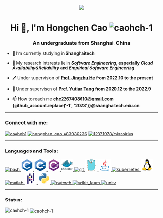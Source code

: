 
<div id="header" align="center">
  <img src="https://media.giphy.com/media/MT5UUV1d4CXE2A37Dg/giphy.gif" width="100"/>
</div>

<h1 align="center">
  Hi 👋, I'm Hongchen Cao
  <img src="https://komarev.com/ghpvc/?username=caohch-1&label=Profile%20views&color=0e75b6&style=flat" alt="caohch-1" />
</h1>
<h3 align="center">An undergraduate from Shanghai, China</h3>

- 🔭 I’m currently studying in **Shanghaitech**

- 🌱 My research interests lie in ***Software Engineering*, especially *Cloud Availability&Reliability* and *Empirical Software Engineering***

- 🖊️ Under supervision of **[Prof. Jingzhu He](https://jhe16.github.io/) from 2022.10 to the present**

- 📖 Under supervison of **[Prof. Yutian Tang](https://www.chrisyttang.org/index.html) from 2020.12 to the 2022.9**

- 📫 How to reach me **chc2267408610@gmail.com, {github_account.replace('-1', '2023')}@shanghaitech.edu.cn**

---

<h3 align="left">Connect with me:</h3>
<p align="left">
<a href="https://twitter.com/caohch1" target="blank"><img align="center" src="https://raw.githubusercontent.com/rahuldkjain/github-profile-readme-generator/master/src/images/icons/Social/twitter.svg" alt="caohch1" height="30" width="40" /></a>
<a href="https://linkedin.com/in/hongchen-cao-a83930236" target="blank"><img align="center" src="https://raw.githubusercontent.com/rahuldkjain/github-profile-readme-generator/master/src/images/icons/Social/linked-in-alt.svg" alt="hongchen-cao-a83930236" height="30" width="40" /></a>
<a href="https://stackoverflow.com/users/12871978/misssirius" target="blank"><img align="center" src="https://raw.githubusercontent.com/rahuldkjain/github-profile-readme-generator/master/src/images/icons/Social/stack-overflow.svg" alt="12871978/misssirius" height="30" width="40" /></a>
</p>

---

<h3 align="left">Languages and Tools:</h3>
<p align="left"> <a href="https://www.gnu.org/software/bash/" target="_blank" rel="noreferrer"> <img src="https://www.vectorlogo.zone/logos/gnu_bash/gnu_bash-icon.svg" alt="bash" width="40" height="40"/> </a> <a href="https://www.cprogramming.com/" target="_blank" rel="noreferrer"> <img src="https://raw.githubusercontent.com/devicons/devicon/master/icons/c/c-original.svg" alt="c" width="40" height="40"/> </a> <a href="https://www.w3schools.com/cpp/" target="_blank" rel="noreferrer"> <img src="https://raw.githubusercontent.com/devicons/devicon/master/icons/cplusplus/cplusplus-original.svg" alt="cplusplus" width="40" height="40"/> </a> <a href="https://www.w3schools.com/cs/" target="_blank" rel="noreferrer"> <img src="https://raw.githubusercontent.com/devicons/devicon/master/icons/csharp/csharp-original.svg" alt="csharp" width="40" height="40"/> </a> <a href="https://www.docker.com/" target="_blank" rel="noreferrer"> <img src="https://raw.githubusercontent.com/devicons/devicon/master/icons/docker/docker-original-wordmark.svg" alt="docker" width="40" height="40"/> </a> <a href="https://git-scm.com/" target="_blank" rel="noreferrer"> <img src="https://www.vectorlogo.zone/logos/git-scm/git-scm-icon.svg" alt="git" width="40" height="40"/> </a> <a href="https://golang.org" target="_blank" rel="noreferrer"> <img src="https://raw.githubusercontent.com/devicons/devicon/master/icons/go/go-original.svg" alt="go" width="40" height="40"/> </a> <a href="https://www.java.com" target="_blank" rel="noreferrer"> <img src="https://raw.githubusercontent.com/devicons/devicon/master/icons/java/java-original.svg" alt="java" width="40" height="40"/> </a> <a href="https://kubernetes.io" target="_blank" rel="noreferrer"> <img src="https://www.vectorlogo.zone/logos/kubernetes/kubernetes-icon.svg" alt="kubernetes" width="40" height="40"/> </a> <a href="https://www.linux.org/" target="_blank" rel="noreferrer"> <img src="https://raw.githubusercontent.com/devicons/devicon/master/icons/linux/linux-original.svg" alt="linux" width="40" height="40"/> </a> <a href="https://www.mathworks.com/" target="_blank" rel="noreferrer"> <img src="https://upload.wikimedia.org/wikipedia/commons/2/21/Matlab_Logo.png" alt="matlab" width="40" height="40"/> </a> <a href="https://pandas.pydata.org/" target="_blank" rel="noreferrer"> <img src="https://raw.githubusercontent.com/devicons/devicon/2ae2a900d2f041da66e950e4d48052658d850630/icons/pandas/pandas-original.svg" alt="pandas" width="40" height="40"/> </a> <a href="https://www.python.org" target="_blank" rel="noreferrer"> <img src="https://raw.githubusercontent.com/devicons/devicon/master/icons/python/python-original.svg" alt="python" width="40" height="40"/> </a> <a href="https://pytorch.org/" target="_blank" rel="noreferrer"> <img src="https://www.vectorlogo.zone/logos/pytorch/pytorch-icon.svg" alt="pytorch" width="40" height="40"/> </a> <a href="https://scikit-learn.org/" target="_blank" rel="noreferrer"> <img src="https://upload.wikimedia.org/wikipedia/commons/0/05/Scikit_learn_logo_small.svg" alt="scikit_learn" width="40" height="40"/> </a> <a href="https://unity.com/" target="_blank" rel="noreferrer"> <img src="https://www.vectorlogo.zone/logos/unity3d/unity3d-icon.svg" alt="unity" width="40" height="40"/> </a> </p>

---

<h3 align="left">Status:</h3>

<p><img align="left" src="https://github-readme-stats.vercel.app/api/top-langs?username=caohch-1&show_icons=true&locale=en&layout=compact" alt="caohch-1" /></p>

<p>&nbsp;<img align="center" src="https://github-readme-stats.vercel.app/api?username=caohch-1&show_icons=true&locale=en" alt="caohch-1" /></p>

